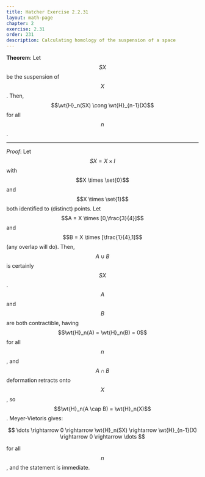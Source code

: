 ```yaml
---
title: Hatcher Exercise 2.2.31
layout: math-page
chapter: 2
exercise: 2.31
order: 231
description: Calculating homology of the suspension of a space
---
```



**Theorem**:
Let $$SX$$ be the suspension of $$X$$.
Then, $$\wt{H}_n(SX) \cong \wt{H}_{n-1}(X)$$ for all $$n$$.

---

*Proof*:
Let $$SX = X \times I$$ with $$X \times \set{0}$$ and $$X \times \set{1}$$ both identified to (distinct) points.
Let $$A = X \times [0,\frac{3}{4}]$$ and $$B = X \times [\frac{1}{4},1]$$ (any overlap will do).
Then, $$A \cup B$$ is certainly $$SX$$.
$$A$$ and $$B$$ are both contractible, having $$\wt{H}_n(A) = \wt{H}_n(B) = 0$$ for all $$n$$, and $$A \cap B$$ deformation retracts onto $$X$$, so $$\wt{H}_n(A \cap B) = \wt{H}_n(X)$$.
Meyer-Vietoris gives:

$$
\dots \rightarrow 0 \rightarrow \wt{H}_n(SX) \rightarrow \wt{H}_{n-1}(X) \rightarrow 0 \rightarrow \dots
$$

for all $$n$$, and the statement is immediate.
